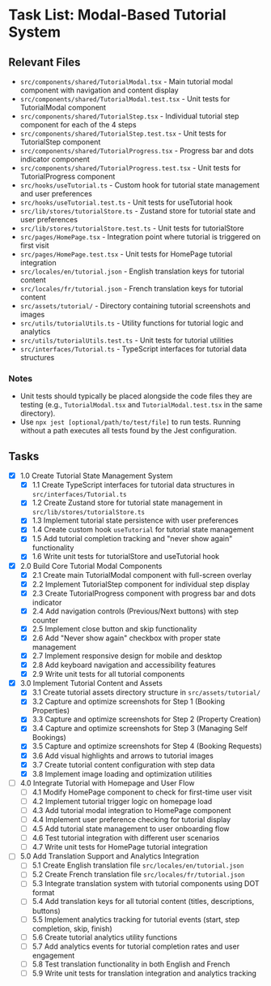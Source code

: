 # Task List: Modal-Based Tutorial System

## Relevant Files

- `src/components/shared/TutorialModal.tsx` - Main tutorial modal component with navigation and content display
- `src/components/shared/TutorialModal.test.tsx` - Unit tests for TutorialModal component
- `src/components/shared/TutorialStep.tsx` - Individual tutorial step component for each of the 4 steps
- `src/components/shared/TutorialStep.test.tsx` - Unit tests for TutorialStep component
- `src/components/shared/TutorialProgress.tsx` - Progress bar and dots indicator component
- `src/components/shared/TutorialProgress.test.tsx` - Unit tests for TutorialProgress component
- `src/hooks/useTutorial.ts` - Custom hook for tutorial state management and user preferences
- `src/hooks/useTutorial.test.ts` - Unit tests for useTutorial hook
- `src/lib/stores/tutorialStore.ts` - Zustand store for tutorial state and user preferences
- `src/lib/stores/tutorialStore.test.ts` - Unit tests for tutorialStore
- `src/pages/HomePage.tsx` - Integration point where tutorial is triggered on first visit
- `src/pages/HomePage.test.tsx` - Unit tests for HomePage tutorial integration
- `src/locales/en/tutorial.json` - English translation keys for tutorial content
- `src/locales/fr/tutorial.json` - French translation keys for tutorial content
- `src/assets/tutorial/` - Directory containing tutorial screenshots and images
- `src/utils/tutorialUtils.ts` - Utility functions for tutorial logic and analytics
- `src/utils/tutorialUtils.test.ts` - Unit tests for tutorial utilities
- `src/interfaces/Tutorial.ts` - TypeScript interfaces for tutorial data structures


### Notes

- Unit tests should typically be placed alongside the code files they are testing (e.g., `TutorialModal.tsx` and `TutorialModal.test.tsx` in the same directory).
- Use `npx jest [optional/path/to/test/file]` to run tests. Running without a path executes all tests found by the Jest configuration.

## Tasks

- [x] 1.0 Create Tutorial State Management System
  - [x] 1.1 Create TypeScript interfaces for tutorial data structures in `src/interfaces/Tutorial.ts`
  - [x] 1.2 Create Zustand store for tutorial state management in `src/lib/stores/tutorialStore.ts`
  - [x] 1.3 Implement tutorial state persistence with user preferences
  - [x] 1.4 Create custom hook `useTutorial` for tutorial state management
  - [x] 1.5 Add tutorial completion tracking and "never show again" functionality
  - [x] 1.6 Write unit tests for tutorialStore and useTutorial hook

- [x] 2.0 Build Core Tutorial Modal Components
  - [x] 2.1 Create main TutorialModal component with full-screen overlay
  - [x] 2.2 Implement TutorialStep component for individual step display
  - [x] 2.3 Create TutorialProgress component with progress bar and dots indicator
  - [x] 2.4 Add navigation controls (Previous/Next buttons) with step counter
  - [x] 2.5 Implement close button and skip functionality
  - [x] 2.6 Add "Never show again" checkbox with proper state management
  - [x] 2.7 Implement responsive design for mobile and desktop
  - [x] 2.8 Add keyboard navigation and accessibility features
  - [x] 2.9 Write unit tests for all tutorial components

- [x] 3.0 Implement Tutorial Content and Assets
  - [x] 3.1 Create tutorial assets directory structure in `src/assets/tutorial/`
  - [x] 3.2 Capture and optimize screenshots for Step 1 (Booking Properties)
  - [x] 3.3 Capture and optimize screenshots for Step 2 (Property Creation)
  - [x] 3.4 Capture and optimize screenshots for Step 3 (Managing Self Bookings)
  - [x] 3.5 Capture and optimize screenshots for Step 4 (Booking Requests)
  - [x] 3.6 Add visual highlights and arrows to tutorial images
  - [x] 3.7 Create tutorial content configuration with step data
  - [x] 3.8 Implement image loading and optimization utilities

- [ ] 4.0 Integrate Tutorial with Homepage and User Flow
  - [ ] 4.1 Modify HomePage component to check for first-time user visit
  - [ ] 4.2 Implement tutorial trigger logic on homepage load
  - [ ] 4.3 Add tutorial modal integration to HomePage component
  - [ ] 4.4 Implement user preference checking for tutorial display
  - [ ] 4.5 Add tutorial state management to user onboarding flow
  - [ ] 4.6 Test tutorial integration with different user scenarios
  - [ ] 4.7 Write unit tests for HomePage tutorial integration

- [ ] 5.0 Add Translation Support and Analytics Integration
  - [ ] 5.1 Create English translation file `src/locales/en/tutorial.json`
  - [ ] 5.2 Create French translation file `src/locales/fr/tutorial.json`
  - [ ] 5.3 Integrate translation system with tutorial components using DOT format
  - [ ] 5.4 Add translation keys for all tutorial content (titles, descriptions, buttons)
  - [ ] 5.5 Implement analytics tracking for tutorial events (start, step completion, skip, finish)
  - [ ] 5.6 Create tutorial analytics utility functions
  - [ ] 5.7 Add analytics events for tutorial completion rates and user engagement
  - [ ] 5.8 Test translation functionality in both English and French
  - [ ] 5.9 Write unit tests for translation integration and analytics tracking
